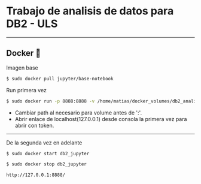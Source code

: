 # Trabajo de analisis de datos para DB2 - ULS
---
## Docker 🐳

Imagen base
``` bash
$ sudo docker pull jupyter/base-notebook
```

Run primera vez
```bash
$ sudo docker run -p 8888:8888 -v /home/matias/docker_volumes/db2_analisis_datos:/home/jovyan/work --name db2_jupyter jupyter/base-notebook
```
* Cambiar path al necesario para volume antes de ':'.
* Abrir enlace de localhost(127.0.0.1) desde consola la primera vez para abrir con token.
---

De la segunda vez en adelante
``` bash
$ sudo docker start db2_jupyter
```

``` bash
$ sudo docker stop db2_jupyter
```

```bash
http://127.0.0.1:8888/
```
